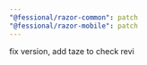 ```yaml
---
"@fessional/razor-common": patch
"@fessional/razor-mobile": patch
---
```


fix version, add taze to check revi
